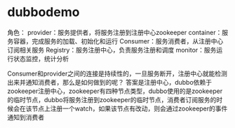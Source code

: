 # dubbodemo
角色：
	provider：服务提供者，将服务注册到注册中心zookeeper
	container：服务容器，完成服务的加载、初始化和运行
	Consumer：服务消费者，从注册中心订阅相关服务
	Registry：服务注册中心，负责服务注册和调度
	monitor：服务运行状态监控，统计分析
		
Consumer和provider之间的连接是持续性的，一旦服务断开，注册中心就能检测出来并通知消费者，那么是如何做到的呢？
答案是注册中心，dubbo依赖于zookeeper注册中心，zookeeper有四种节点类型，dubbo使用的是zookeeper的临时节点，dubbo将服务注册到zookeeper的临时节点，消费者订阅服务的时候会在该节点上注册一个watch，如果该节点有改动，则会通过zookeeper的事件通知到消费者
	
